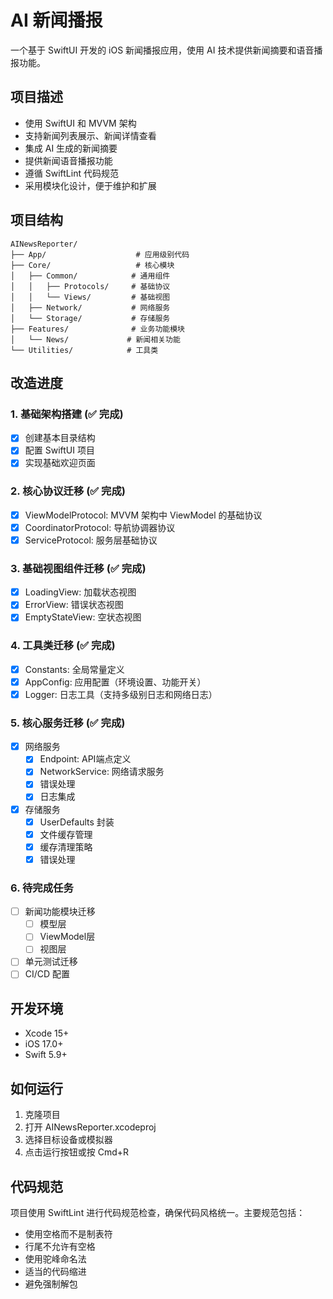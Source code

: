 # AI 新闻播报

一个基于 SwiftUI 开发的 iOS 新闻播报应用，使用 AI 技术提供新闻摘要和语音播报功能。

## 项目描述

- 使用 SwiftUI 和 MVVM 架构
- 支持新闻列表展示、新闻详情查看
- 集成 AI 生成的新闻摘要
- 提供新闻语音播报功能
- 遵循 SwiftLint 代码规范
- 采用模块化设计，便于维护和扩展

## 项目结构

```
AINewsReporter/
├── App/                    # 应用级别代码
├── Core/                   # 核心模块
│   ├── Common/            # 通用组件
│   │   ├── Protocols/     # 基础协议
│   │   └── Views/         # 基础视图
│   ├── Network/           # 网络服务
│   └── Storage/           # 存储服务
├── Features/              # 业务功能模块
│   └── News/             # 新闻相关功能
└── Utilities/            # 工具类
```

## 改造进度

### 1. 基础架构搭建 (✅ 完成)

- [x] 创建基本目录结构
- [x] 配置 SwiftUI 项目
- [x] 实现基础欢迎页面

### 2. 核心协议迁移 (✅ 完成)

- [x] ViewModelProtocol: MVVM 架构中 ViewModel 的基础协议
- [x] CoordinatorProtocol: 导航协调器协议
- [x] ServiceProtocol: 服务层基础协议

### 3. 基础视图组件迁移 (✅ 完成)

- [x] LoadingView: 加载状态视图
- [x] ErrorView: 错误状态视图
- [x] EmptyStateView: 空状态视图

### 4. 工具类迁移 (✅ 完成)

- [x] Constants: 全局常量定义
- [x] AppConfig: 应用配置（环境设置、功能开关）
- [x] Logger: 日志工具（支持多级别日志和网络日志）

### 5. 核心服务迁移 (✅ 完成)

- [x] 网络服务
  - [x] Endpoint: API端点定义
  - [x] NetworkService: 网络请求服务
  - [x] 错误处理
  - [x] 日志集成
- [x] 存储服务
  - [x] UserDefaults 封装
  - [x] 文件缓存管理
  - [x] 缓存清理策略
  - [x] 错误处理

### 6. 待完成任务

- [ ] 新闻功能模块迁移
  - [ ] 模型层
  - [ ] ViewModel层
  - [ ] 视图层
- [ ] 单元测试迁移
- [ ] CI/CD 配置

## 开发环境

- Xcode 15+
- iOS 17.0+
- Swift 5.9+

## 如何运行

1. 克隆项目
2. 打开 AINewsReporter.xcodeproj
3. 选择目标设备或模拟器
4. 点击运行按钮或按 Cmd+R

## 代码规范

项目使用 SwiftLint 进行代码规范检查，确保代码风格统一。主要规范包括：

- 使用空格而不是制表符
- 行尾不允许有空格
- 使用驼峰命名法
- 适当的代码缩进
- 避免强制解包 